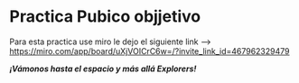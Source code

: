 # Practica Pubico objjetivo

Para esta practica use miro le dejo el siguiente link -->  https://miro.com/app/board/uXjVOICrC6w=/?invite_link_id=467962329479

***¡Vámonos hasta el espacio y más allá Explorers!***
